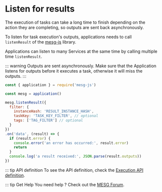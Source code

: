# Listen for results

The execution of tasks can take a long time to finish depending on the action they are completing, so outputs are sent back asynchronously.

To listen for task execution's outputs, applications needs to call `listenResult` of the [mesg-js](https://github.com/mesg-foundation/mesg-js) library.

Applications can listen to many Services at the same time by calling multiple time `listenResult`.

::: warning
Outputs are sent asynchronously. Make sure that the Application listens for outputs before it executes a task, otherwise it will miss the outputs.
:::

```javascript
const { application } = require('mesg-js')

const mesg = application()

mesg.listenResult({
  filter: {
    instanceHash: 'RESULT_INSTANCE_HASH',
    taskKey: 'TASK_KEY_FILTER', // optional
    tags: ['TAG_FILTER'] // optional
  }
})
.on('data', (result) => {
  if (result.error) {
    console.error('an error has occurred:', result.error)
    return
  }
  console.log('a result received:', JSON.parse(result.outputs))
})
```

::: tip API definition
To see the API definition, check the [Execution API definition](../../api/execution.md).


::: tip Get Help
You need help ? Check out the <a href="https://forum.mesg.com" target="_blank">MESG Forum</a>.
